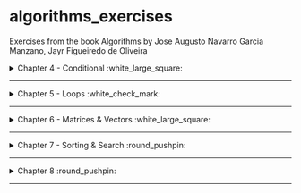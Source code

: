 # algorithms_exercises
Exercises from the book Algorithms by Jose Augusto Navarro Garcia Manzano, Jayr Figueiredo de Oliveira

<details>
<summary>Chapter 4 - Conditional :white_large_square: </summary>


### Nothing YET



</details>

---

<details> 

<summary>Chapter 5 - Loops :white_check_mark: </summary>

### [Ex.A Power of two](/ch5/a.c)
<details>
<summary> Flowchart </summary>

![ex.achapter5](/ch5/a_c5.png)

</details>

### [Ex.B Math table](/ch5/b.c)
<details>
<summary> Flowchart </summary>

![ex.bchapter5](/ch5/b_c5.png)

</details>

### [Ex.C Counting Numbers SUM](/ch5/c.c)
<details>
<summary> Flowchart </summary>

![ex.cchapter5](/ch5/c_c5.png)

</details>

### [Ex.D EVEN SUM](/ch5/d.c)
<details>
<summary> Flowchart </summary>

![ex.dchapter5](/ch5/d_c5.png)

</details>

### [Ex.E ODD Numbers ](/ch5/e.c)
<details>
<summary> Flowchart </summary>

![ex.echapter5](/ch5/e_c5.png)

</details>

### [Ex.F Divisibility by four ](/ch5/f.c)
<details>
<summary> Flowchart </summary>

![ex.fchapter5](/ch5/f_c5.png)

</details>

### [Ex.G Power of three ](/ch5/g.c)
<details>
<summary> Flowchart </summary>

![ex.gchapter5](/ch5/g_c5.png)

</details>

### [Ex.H Power of choices ](/ch5/h.c)
<details>
<summary> Flowchart </summary>

![ex.hchapter5](/ch5/h_c5.png)

</details>

### [Ex.I Fibonacci](/ch5/i.c)
<details>
<summary> Flowchart </summary>

![ex.ichapter5](/ch5/i_c5.png)

</details>

### [Ex.J Temperature](/ch5/j.c)
<details>
<summary> Flowchart </summary>

![ex.jchapter5](/ch5/j_c5.png)

</details>

### [Ex.K Malba Tahan](/ch5/k.c)
<details>
<summary> Flowchart </summary>

![ex.kchapter5](/ch5/k_c5.png)

</details>

### [Ex.L Factorial](/ch5/l.c)
<details>
<summary> Flowchart </summary>

![ex.lchapter5](/ch5/l_c5.png)

</details>

### [Ex.M Mean Sum](/ch5/m.c)
<details>
<summary> Flowchart </summary>

![ex.mchapter5](/ch5/m_c5.png)

</details>

### [Ex.N Sum and Mean](/ch5/n.c)
<details>
<summary> Flowchart </summary>

![ex.nchapter5](/ch5/n_c5.png)

</details>

### [Ex.O Odd Factorial](/ch5/o.c)
<details>
<summary> Flowchart </summary>

![ex.ochapter5](/ch5/o_c5.png)

</details>

### [Ex.P Mean Sum](/ch5/p.c)
<details>
<summary> Flowchart </summary>

![ex.pchapter5](/ch5/p_c5.png)

</details>

### [Ex.Q Area Measurement](/ch5/q.c)
<details>
<summary> Flowchart </summary>

![ex.qchapter5](/ch5/q_c5.png)

</details>

### [Ex.R Smallest Number and Biggest Number](/ch5/r.c)
<details>
<summary> Flowchart </summary>

![ex.rchapter5](/ch5/r_c5.png)

</details>

### [Ex.S Division Operation](/ch5/s.c)
<details>
<summary> Flowchart </summary>

![ex.schapter5](/ch5/s_c5.png)

</details>

</details>

---

<details>
<summary>Chapter 6 - Matrices & Vectors :white_large_square: </summary>

### Nothing YET

</details>

---

<details>
<summary>Chapter 7 - Sorting & Search :round_pushpin:</summary>

### [EX.A Sorting a vector](/ch7/a.c)
<details>
<summary> Flowchart </summary>

![ex.achapter7](/ch7/a_c7.png)

</details>

### [Ex.B Binary Searching](/ch7/b.c)
<details>
<summary> Flowchart </summary>

![ex.bchapter7 ](/ch7/b_c7.png)

</details>

### [Ex.C Elements' Factorial](/ch7/c.c)
<details>
<summary> Flowchart </summary>

![ex.cchapter7](/ch7/c_c7.png)

</details>

### [Ex.D Vectors' sum](/ch7/d.c)
<details>
<summary> Flowchart </summary>

![ex.dchapter7](/ch7/d_c7.png)

</details>

### [Ex.E Holding elements of two vectors](/ch7/e.c)
<details>
<summary> Flowchart </summary>

![ex.echapter7](/ch7/e_c7.png)

</details>

### [Ex.F Sequence Searching](/ch7/e.c)
<details>
<summary> Flowchart </summary>

![ex.fchapter7](/ch7/e_c7.png)

</details>

### [Ex.G Binary Searching 2](/ch7/g.c)
<details>
<summary> Flowchart </summary>

![ex.gchapter7](/ch7/g_c7.png)

</details>

### [Ex.H Operantion & Sorting](/ch7/h.c)
<details>
<summary> Flowchart </summary>

![ex.hchapter7](/ch7/h_c7.png)

</details>

### [Ex.I Sorting a vector 2](/ch7/i.c)
<details>
<summary> Flowchart </summary>

![ex.ichapter7](/ch7/i_c7.png)

</details>

### [Ex.J Math Operation & Factorial](/ch7/j.c)
<details>
<summary> Flowchart </summary>

![ex.jchapter7](/ch7/j_c7.png)

</details>

### [Ex.K Pow & Sorting](/ch7/k.c)
<details>
<summary> Flowchart </summary>

![ex.kchapter7](/ch7/k_c7.png)

</details>

### [Ex.L Operation & Sorting 2](/ch7/l.c)
<details>
<summary> Flowchart </summary>

![ex.lchapter7](/ch7/l_c7.png)

</details>

### [Ex.M Sequence Searching 2](/ch7/m.c)
<details>
<summary> Flowchart </summary>

![ex.mchapter7](/ch7/m_c7.png)

</details>

### [Ex.N Operation & Binary Search](/ch7/n.c)
<details>
<summary> Flowchart </summary>

![ex.nchapter7](/ch7/n_c7.png)

</details>


</details> 

---

<details>
<summary>Chapter 8 :round_pushpin: </summary>

### [Ex.A Two Dimension Vector](/ch8/a.c)
<details>
<summary> Flowchart </summary>

![ex.achapter8](/ch8/a_c8.png)

</details>

### [Ex.B Two Dimension Vector](/ch8/b.c)
<details>
<summary> Flowchart </summary>

![ex.bchapter8](/ch8/b_c8.png)

</details>


</details>

---